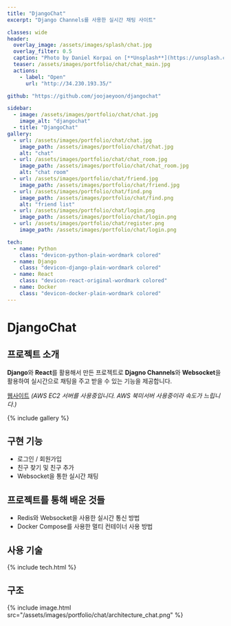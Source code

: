```yaml
---
title: "DjangoChat"
excerpt: "Django Channels를 사용한 실시간 채팅 사이트"

classes: wide
header:
  overlay_image: /assets/images/splash/chat.jpg
  overlay_filter: 0.5
  caption: "Photo by Daniel Korpai on [**Unsplash**](https://unsplash.com)"
  teaser: /assets/images/portfolio/chat/chat_main.jpg
  actions:
    - label: "Open"
      url: "http://34.230.193.35/"

github: "https://github.com/joojaeyoon/djangochat"

sidebar:
  - image: /assets/images/portfolio/chat/chat.jpg
    image_alt: "djangochat"
  - title: "DjangoChat"
gallery:
  - url: /assets/images/portfolio/chat/chat.jpg
    image_path: /assets/images/portfolio/chat/chat.jpg
    alt: "chat"
  - url: /assets/images/portfolio/chat/chat_room.jpg
    image_path: /assets/images/portfolio/chat/chat_room.jpg
    alt: "chat room"
  - url: /assets/images/portfolio/chat/friend.jpg
    image_path: /assets/images/portfolio/chat/friend.jpg
  - url: /assets/images/portfolio/chat/find.png
    image_path: /assets/images/portfolio/chat/find.png
    alt: "friend list"
  - url: /assets/images/portfolio/chat/login.png
    image_path: /assets/images/portfolio/chat/login.png
  - url: /assets/images/portfolio/chat/register.png
    image_path: /assets/images/portfolio/chat/login.png

tech:
  - name: Python
    class: "devicon-python-plain-wordmark colored"
  - name: Django
    class: "devicon-django-plain-wordmark colored"
  - name: React
    class: "devicon-react-original-wordmark colored"
  - name: Docker
    class: "devicon-docker-plain-wordmark colored"
---
```


# DjangoChat

## 프로젝트 소개

**Django**와 **React**를 활용해서 만든 프로젝트로 **Djagno Channels**와
**Websocket**을 활용하여 실시간으로 채팅을 주고 받을 수 있는 기능을
제공합니다.

[웹사이트](http://34.230.193.35/)
_(AWS EC2 서버를 사용중입니다. AWS 북미서버 사용중이라 속도가 느립니다.)_

{% include gallery %}

## 구현 기능

- 로그인 / 회원가입
- 친구 찾기 및 친구 추가
- Websocket을 통한 실시간 채팅

## 프로젝트를 통해 배운 것들

<p>
    <ul>
        <li>Redis와 Websocket을 사용한 실시간 통신 방법</li>
        <li>Docker Compose를 사용한 멀티 컨테이너 사용 방법</li>
    </ul>
</p>

## 사용 기술

{% include tech.html %}

## 구조

{% include image.html src="/assets/images/portfolio/chat/architecture_chat.png" %}
